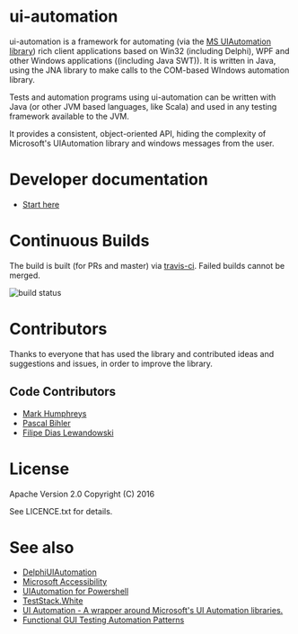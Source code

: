 # ui-automation

ui-automation is a framework for automating (via the [MS UIAutomation library](https://msdn.microsoft.com/en-us/library/vstudio/ms753388(v=vs.100).aspx)) rich client applications based on Win32 (including Delphi), WPF and other Windows applications ((including Java SWT)). It is written in Java, using the JNA library to make calls to the COM-based WIndows automation library. 

Tests and automation programs using ui-automation can be written with Java (or other JVM based languages, like Scala) and used in any testing framework available to the JVM.

It provides a consistent, object-oriented API, hiding the complexity of Microsoft's UIAutomation library and windows messages from the user.

# Developer documentation
* [Start here](docs/developer.md)

# Continuous Builds
The build is built (for PRs and master) via [travis-ci](https://travis-ci.org/mmarquee/ui-automation). Failed builds cannot be merged.

![build status](https://travis-ci.org/mmarquee/ui-automation.svg?branch=master)

# Contributors
Thanks to everyone that has used the library and contributed ideas and suggestions and issues, in order to improve the library. 

## Code Contributors
* [Mark Humphreys](https://github.com/mmarquee)
* [Pascal Bihler](https://github.com/pbi-qfs)
* [Filipe Dias Lewandowski](https://github.com/diasf)

# License
Apache Version 2.0 Copyright (C) 2016

See LICENCE.txt for details.
  
# See also
* [DelphiUIAutomation](https://github.com/markhumphreysjhc/DelphiUIAutomation)
* [Microsoft Accessibility](https://msdn.microsoft.com/en-us/library/vstudio/ms753388(v=vs.100).aspx)
* [UIAutomation for Powershell](http://uiautomation.codeplex.com/documentation)
* [TestStack.White](https://github.com/TestStack/White)
* [UI Automation - A wrapper around Microsoft's UI Automation libraries.](https://github.com/vijayakumarsuraj/UIAutomation)
* [Functional GUI Testing Automation Patterns](https://www.infoq.com/articles/gui-automation-patterns)

